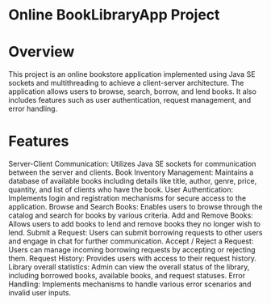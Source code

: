 # Online BookLibraryApp Project

# Overview    
This project is an online bookstore application implemented using Java SE sockets and multithreading to achieve a client-server architecture. The application allows users to browse, search, borrow, and lend books. It also includes features such as user authentication, request management, and error handling.

# Features  
Server-Client Communication: Utilizes Java SE sockets for communication between the server and clients.
Book Inventory Management: Maintains a database of available books including details like title, author, genre, price, quantity, and list of clients who have the book.
User Authentication: Implements login and registration mechanisms for secure access to the application.
Browse and Search Books: Enables users to browse through the catalog and search for books by various criteria.
Add and Remove Books: Allows users to add books to lend and remove books they no longer wish to lend.
Submit a Request: Users can submit borrowing requests to other users and engage in chat for further communication.
Accept / Reject a Request: Users can manage incoming borrowing requests by accepting or rejecting them.
Request History: Provides users with access to their request history.
Library overall statistics: Admin can view the overall status of the library, including borrowed books, available books, and request statuses.
Error Handling: Implements mechanisms to handle various error scenarios and invalid user inputs.
